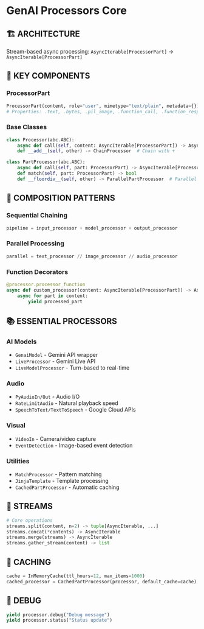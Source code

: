 # GenAI Processors Core

## 🏗️ **ARCHITECTURE**
Stream-based async processing: `AsyncIterable[ProcessorPart]` → `AsyncIterable[ProcessorPart]`

## 🔧 **KEY COMPONENTS**

### **ProcessorPart**
```python
ProcessorPart(content, role="user", mimetype="text/plain", metadata={})
# Properties: .text, .bytes, .pil_image, .function_call, .function_response
```

### **Base Classes**
```python
class Processor(abc.ABC):
    async def call(self, content: AsyncIterable[ProcessorPart]) -> AsyncIterable[ProcessorPart]
    def __add__(self, other) -> ChainProcessor  # Chain with +

class PartProcessor(abc.ABC):
    async def call(self, part: ProcessorPart) -> AsyncIterable[ProcessorPart]
    def match(self, part: ProcessorPart) -> bool
    def __floordiv__(self, other) -> ParallelPartProcessor  # Parallel with //
```

## 🎯 **COMPOSITION PATTERNS**

### **Sequential Chaining**
```python
pipeline = input_processor + model_processor + output_processor
```

### **Parallel Processing**
```python
parallel = text_processor // image_processor // audio_processor
```

### **Function Decorators**
```python
@processor.processor_function
async def custom_processor(content: AsyncIterable[ProcessorPart]) -> AsyncIterable[ProcessorPart]:
    async for part in content:
        yield processed_part
```

## 📚 **ESSENTIAL PROCESSORS**

### **AI Models**
- `GenaiModel` - Gemini API wrapper
- `LiveProcessor` - Gemini Live API
- `LiveModelProcessor` - Turn-based to real-time

### **Audio**
- `PyAudioIn/Out` - Audio I/O
- `RateLimitAudio` - Natural playback speed
- `SpeechToText/TextToSpeech` - Google Cloud APIs

### **Visual**
- `VideoIn` - Camera/video capture
- `EventDetection` - Image-based event detection

### **Utilities**
- `MatchProcessor` - Pattern matching
- `JinjaTemplate` - Template processing
- `CachedPartProcessor` - Automatic caching

## 🔄 **STREAMS**
```python
# Core operations
streams.split(content, n=2) -> tuple[AsyncIterable, ...]
streams.concat(*contents) -> AsyncIterable
streams.merge(streams) -> AsyncIterable
streams.gather_stream(content) -> list
```

## 💾 **CACHING**
```python
cache = InMemoryCache(ttl_hours=12, max_items=1000)
cached_processor = CachedPartProcessor(processor, default_cache=cache)
```

## 🐛 **DEBUG**
```python
yield processor.debug("Debug message")
yield processor.status("Status update")
```
